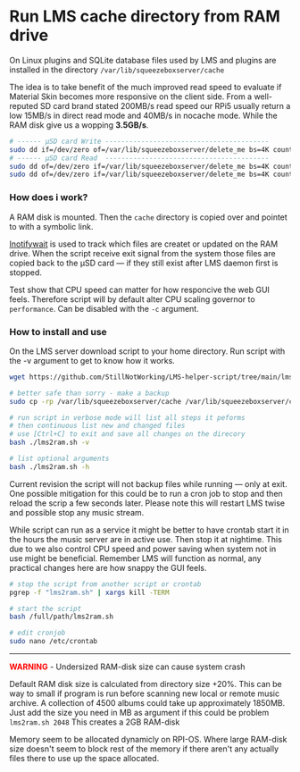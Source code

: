 # Run LMS cache directory from RAM drive
On Linux plugins and SQLite database files used by LMS and plugins are installed in the directory `/var/lib/squeezeboxserver/cache`

The idea is to take benefit of the much improved read speed to evaluate if Material Skin becomes more responsive on the client side.
From a well-reputed SD card brand stated 200MB/s read speed our RPi5 usually return a low 15MB/s in direct read mode and 40MB/s in nocache mode. While the RAM disk give us a wopping **3.5GB/s**.
```bash
# ------ µSD card Write -----------------------------------------
sudo dd if=/dev/zero of=/var/lib/squeezeboxserver/delete_me bs=4K count=2K oflag=direct
# ------ µSD card Read  -----------------------------------------
sudo dd of=/dev/zero if=/var/lib/squeezeboxserver/delete_me bs=4K count=2K iflag=direct
sudo dd of=/dev/zero if=/var/lib/squeezeboxserver/delete_me bs=4K count=2K
```

### How does i work?
A RAM disk is mounted. Then the `cache` directory is copied over and pointet to with a symbolic link.

[Inotifywait](https://linux.die.net/man/1/inotifywait) is used to track which files are createt or updated on the RAM drive. When the script receive exit signal from the system those files are copied back to the µSD card — if they still exist after LMS daemon first is stopped.

Test show that CPU speed can matter for how responcive the web GUI feels. Therefore script will by default alter CPU scaling governor to `performance`. Can be disabled with the `-c` argument.

### How to install and use
On the LMS server download script to your home directory. Run script with the -v argument to get to know how it works.

```bash
wget https://github.com/StillNotWorking/LMS-helper-script/tree/main/lms2ram/lms2ram.sh

# better safe than sorry - make a backup
sudo cp -rp /var/lib/squeezeboxserver/cache /var/lib/squeezeboxserver/cache-BACKUP

# run script in verbose mode will list all steps it peforms
# then continuous list new and changed files
# use [Ctrl+C] to exit and save all changes on the direcory 
bash ./lms2ram.sh -v

# list optional arguments
bash ./lms2ram.sh -h

```

Current revision the script will not backup files while running — only at exit. One possible mitigation for this could be to run a cron job to stop and then reload the scrip a few seconds later. Please note this will restart LMS twise and possible stop any music stream.

While script can run as a service it might be better to have crontab start it in the hours the music server are in active use. Then stop it at nightime. This due to we also control CPU speed and power saving when system not in use might be beneficial. Remember LMS will function as normal, any practical changes here are how snappy the GUI feels.
```bash
# stop the script from another script or crontab
pgrep -f "lms2ram.sh" | xargs kill -TERM

# start the script
bash /full/path/lms2ram.sh

# edit cronjob
sudo nano /etc/crontab
```
---------------------------------------------------------------

<span style="color:red; font-weight:bold;">WARNING</span> - Undersized RAM-disk size can cause system crash

Default RAM disk size is calculated from directory size +20%. This can be way to small if program is run before scanning new local or remote music archive. A collection of 4500 albums could take up approximately 1850MB. Just add the size you need in MB as argument if this could be problem `lms2ram.sh 2048` This creates a 2GB RAM-disk

Memory seem to be allocated dynamicly on RPI-OS. Where large RAM-disk size doesn't seem to block rest of the memory if there aren't any actually files there to use up the space allocated.
